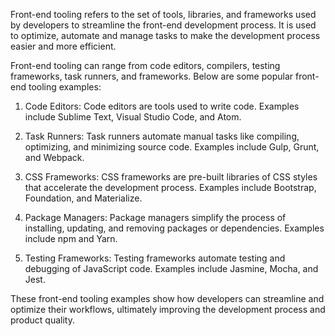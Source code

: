 

Front-end tooling refers to the set of tools, libraries, and frameworks used by developers to streamline the front-end development process. It is used to optimize, automate and manage tasks to make the development process easier and more efficient.

Front-end tooling can range from code editors, compilers, testing frameworks, task runners, and frameworks. Below are some popular front-end tooling examples:

1. Code Editors: Code editors are tools used to write code. Examples include Sublime Text, Visual Studio Code, and Atom.

2. Task Runners: Task runners automate manual tasks like compiling, optimizing, and minimizing source code. Examples include Gulp, Grunt, and Webpack.

3. CSS Frameworks: CSS frameworks are pre-built libraries of CSS styles that accelerate the development process. Examples include Bootstrap, Foundation, and Materialize.

4. Package Managers: Package managers simplify the process of installing, updating, and removing packages or dependencies. Examples include npm and Yarn.

5. Testing Frameworks: Testing frameworks automate testing and debugging of JavaScript code. Examples include Jasmine, Mocha, and Jest.

These front-end tooling examples show how developers can streamline and optimize their workflows, ultimately improving the development process and product quality.